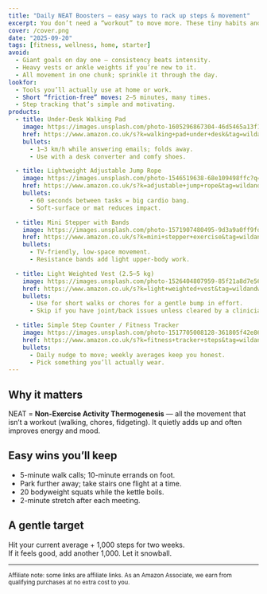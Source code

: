 ```yaml
---
title: "Daily NEAT Boosters — easy ways to rack up steps & movement"
excerpt: You don’t need a “workout” to move more. These tiny habits and tools help you glide past 8–10k steps without thinking about it.
cover: /cover.png
date: "2025-09-20"
tags: [fitness, wellness, home, starter]
avoid:
  - Giant goals on day one — consistency beats intensity.
  - Heavy vests or ankle weights if you’re new to it.
  - All movement in one chunk; sprinkle it through the day.
lookfor:
  - Tools you’ll actually use at home or work.
  - Short “friction-free” moves: 2–5 minutes, many times.
  - Step tracking that’s simple and motivating.
products:
  - title: Under-Desk Walking Pad
    image: https://images.unsplash.com/photo-1605296867304-46d5465a13f1?q=80&w=1200&auto=format&fit=crop
    href: https://www.amazon.co.uk/s?k=walking+pad+under+desk&tag=wildandwell0c-21
    bullets:
      - 1–3 km/h while answering emails; folds away.
      - Use with a desk converter and comfy shoes.

  - title: Lightweight Adjustable Jump Rope
    image: https://images.unsplash.com/photo-1546519638-68e109498ffc?q=80&w=1200&auto=format&fit=crop
    href: https://www.amazon.co.uk/s?k=adjustable+jump+rope&tag=wildandwell0c-21
    bullets:
      - 60 seconds between tasks = big cardio bang.
      - Soft-surface or mat reduces impact.

  - title: Mini Stepper with Bands
    image: https://images.unsplash.com/photo-1571907480495-9d3a9a0ff9fd?q=80&w=1200&auto=format&fit=crop
    href: https://www.amazon.co.uk/s?k=mini+stepper+exercise&tag=wildandwell0c-21
    bullets:
      - TV-friendly, low-space movement.
      - Resistance bands add light upper-body work.

  - title: Light Weighted Vest (2.5–5 kg)
    image: https://images.unsplash.com/photo-1526404807959-85f21a8d7e56?q=80&w=1200&auto=format&fit=crop
    href: https://www.amazon.co.uk/s?k=light+weighted+vest&tag=wildandwell0c-21
    bullets:
      - Use for short walks or chores for a gentle bump in effort.
      - Skip if you have joint/back issues unless cleared by a clinician.

  - title: Simple Step Counter / Fitness Tracker
    image: https://images.unsplash.com/photo-1517705008128-361805f42e86?q=80&w=1200&auto=format&fit=crop
    href: https://www.amazon.co.uk/s?k=fitness+tracker+steps&tag=wildandwell0c-21
    bullets:
      - Daily nudge to move; weekly averages keep you honest.
      - Pick something you’ll actually wear.
---
```


## Why it matters
NEAT = **Non-Exercise Activity Thermogenesis** — all the movement that isn’t a workout (walking, chores, fidgeting). It quietly adds up and often improves energy and mood.

## Easy wins you’ll keep
- 5-minute walk calls; 10-minute errands on foot.  
- Park further away; take stairs one flight at a time.  
- 20 bodyweight squats while the kettle boils.  
- 2-minute stretch after each meeting.

## A gentle target
Hit your current average + 1,000 steps for two weeks.  
If it feels good, add another 1,000. Let it snowball.

---

<small>Affiliate note: some links are affiliate links. As an Amazon Associate, we earn from qualifying purchases at no extra cost to you.</small>

